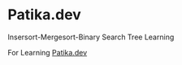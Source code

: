 # Patika.dev
Insersort-Mergesort-Binary Search Tree Learning

For Learning [Patika.dev](https://app.patika.dev/egitimler)
